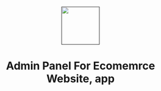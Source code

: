 <p align="center">
    <a href="" target="_blank">
        <img src="" height="100px">
    </a>
    <h1 align="center">Admin Panel For Ecomemrce Website, app</h1>
    <br>
</p>